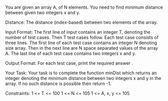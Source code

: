 You are given an array A, of N elements. You need to find minimum distance between given two integers x and y.

Distance: The distance (index-based) between two elements of the array.

Input Format:
The first line of input contains an integer T, denoting the number of test cases. Then T test cases follow. Each test case consists of three lines. The first line of each test case contains an integer N denoting size array. Then in the next line are N space separated values of the array A. The last line of each test case contains two integers  x and y.

Output Format:
For each test case, print the required answer .

Your Task:
Your task is to complete the function minDist which returns  an integer denoting the minimum distance between two integers x and y in the array. If no such distance is possible then return -1.

Constraints:
1 <= T <= 100
1 <= N <= 105
1 <= A, x, y <= 105
